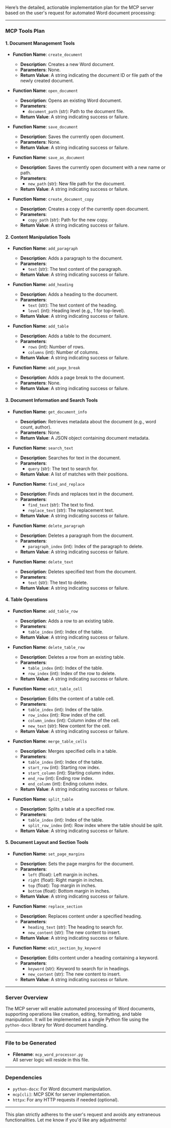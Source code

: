 Here’s the detailed, actionable implementation plan for the MCP server based on the user's request for automated Word document processing:

---

### **MCP Tools Plan**

#### **1. Document Management Tools**
- **Function Name**: `create_document`  
  - **Description**: Creates a new Word document.  
  - **Parameters**: None.  
  - **Return Value**: A string indicating the document ID or file path of the newly created document.  

- **Function Name**: `open_document`  
  - **Description**: Opens an existing Word document.  
  - **Parameters**:  
    - `document_path` (str): Path to the document file.  
  - **Return Value**: A string indicating success or failure.  

- **Function Name**: `save_document`  
  - **Description**: Saves the currently open document.  
  - **Parameters**: None.  
  - **Return Value**: A string indicating success or failure.  

- **Function Name**: `save_as_document`  
  - **Description**: Saves the currently open document with a new name or path.  
  - **Parameters**:  
    - `new_path` (str): New file path for the document.  
  - **Return Value**: A string indicating success or failure.  

- **Function Name**: `create_document_copy`  
  - **Description**: Creates a copy of the currently open document.  
  - **Parameters**:  
    - `copy_path` (str): Path for the new copy.  
  - **Return Value**: A string indicating success or failure.  

#### **2. Content Manipulation Tools**
- **Function Name**: `add_paragraph`  
  - **Description**: Adds a paragraph to the document.  
  - **Parameters**:  
    - `text` (str): The text content of the paragraph.  
  - **Return Value**: A string indicating success or failure.  

- **Function Name**: `add_heading`  
  - **Description**: Adds a heading to the document.  
  - **Parameters**:  
    - `text` (str): The text content of the heading.  
    - `level` (int): Heading level (e.g., 1 for top-level).  
  - **Return Value**: A string indicating success or failure.  

- **Function Name**: `add_table`  
  - **Description**: Adds a table to the document.  
  - **Parameters**:  
    - `rows` (int): Number of rows.  
    - `columns` (int): Number of columns.  
  - **Return Value**: A string indicating success or failure.  

- **Function Name**: `add_page_break`  
  - **Description**: Adds a page break to the document.  
  - **Parameters**: None.  
  - **Return Value**: A string indicating success or failure.  

#### **3. Document Information and Search Tools**
- **Function Name**: `get_document_info`  
  - **Description**: Retrieves metadata about the document (e.g., word count, author).  
  - **Parameters**: None.  
  - **Return Value**: A JSON object containing document metadata.  

- **Function Name**: `search_text`  
  - **Description**: Searches for text in the document.  
  - **Parameters**:  
    - `query` (str): The text to search for.  
  - **Return Value**: A list of matches with their positions.  

- **Function Name**: `find_and_replace`  
  - **Description**: Finds and replaces text in the document.  
  - **Parameters**:  
    - `find_text` (str): The text to find.  
    - `replace_text` (str): The replacement text.  
  - **Return Value**: A string indicating success or failure.  

- **Function Name**: `delete_paragraph`  
  - **Description**: Deletes a paragraph from the document.  
  - **Parameters**:  
    - `paragraph_index` (int): Index of the paragraph to delete.  
  - **Return Value**: A string indicating success or failure.  

- **Function Name**: `delete_text`  
  - **Description**: Deletes specified text from the document.  
  - **Parameters**:  
    - `text` (str): The text to delete.  
  - **Return Value**: A string indicating success or failure.  

#### **4. Table Operations**
- **Function Name**: `add_table_row`  
  - **Description**: Adds a row to an existing table.  
  - **Parameters**:  
    - `table_index` (int): Index of the table.  
  - **Return Value**: A string indicating success or failure.  

- **Function Name**: `delete_table_row`  
  - **Description**: Deletes a row from an existing table.  
  - **Parameters**:  
    - `table_index` (int): Index of the table.  
    - `row_index` (int): Index of the row to delete.  
  - **Return Value**: A string indicating success or failure.  

- **Function Name**: `edit_table_cell`  
  - **Description**: Edits the content of a table cell.  
  - **Parameters**:  
    - `table_index` (int): Index of the table.  
    - `row_index` (int): Row index of the cell.  
    - `column_index` (int): Column index of the cell.  
    - `new_text` (str): New content for the cell.  
  - **Return Value**: A string indicating success or failure.  

- **Function Name**: `merge_table_cells`  
  - **Description**: Merges specified cells in a table.  
  - **Parameters**:  
    - `table_index` (int): Index of the table.  
    - `start_row` (int): Starting row index.  
    - `start_column` (int): Starting column index.  
    - `end_row` (int): Ending row index.  
    - `end_column` (int): Ending column index.  
  - **Return Value**: A string indicating success or failure.  

- **Function Name**: `split_table`  
  - **Description**: Splits a table at a specified row.  
  - **Parameters**:  
    - `table_index` (int): Index of the table.  
    - `split_row_index` (int): Row index where the table should be split.  
  - **Return Value**: A string indicating success or failure.  

#### **5. Document Layout and Section Tools**
- **Function Name**: `set_page_margins`  
  - **Description**: Sets the page margins for the document.  
  - **Parameters**:  
    - `left` (float): Left margin in inches.  
    - `right` (float): Right margin in inches.  
    - `top` (float): Top margin in inches.  
    - `bottom` (float): Bottom margin in inches.  
  - **Return Value**: A string indicating success or failure.  

- **Function Name**: `replace_section`  
  - **Description**: Replaces content under a specified heading.  
  - **Parameters**:  
    - `heading_text` (str): The heading to search for.  
    - `new_content` (str): The new content to insert.  
  - **Return Value**: A string indicating success or failure.  

- **Function Name**: `edit_section_by_keyword`  
  - **Description**: Edits content under a heading containing a keyword.  
  - **Parameters**:  
    - `keyword` (str): Keyword to search for in headings.  
    - `new_content` (str): The new content to insert.  
  - **Return Value**: A string indicating success or failure.  

---

### **Server Overview**
The MCP server will enable automated processing of Word documents, supporting operations like creation, editing, formatting, and table manipulation. It will be implemented as a single Python file using the `python-docx` library for Word document handling.

---

### **File to be Generated**
- **Filename**: `mcp_word_processor.py`  
  All server logic will reside in this file.

---

### **Dependencies**
- `python-docx`: For Word document manipulation.  
- `mcp[cli]`: MCP SDK for server implementation.  
- `httpx`: For any HTTP requests if needed (optional).  

--- 

This plan strictly adheres to the user's request and avoids any extraneous functionalities. Let me know if you'd like any adjustments!